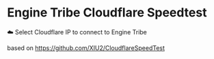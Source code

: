 # Engine Tribe Cloudflare Speedtest

☁️ Select Cloudflare IP to connect to Engine Tribe

based on https://github.com/XIU2/CloudflareSpeedTest
